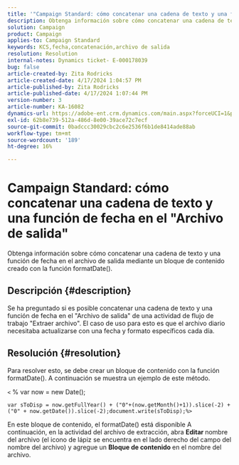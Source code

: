 ```yaml
---
title: '"Campaign Standard: cómo concatenar una cadena de texto y una función de fecha en el "Archivo de salida""'
description: Obtenga información sobre cómo concatenar una cadena de texto y una función de fecha en el archivo de salida
solution: Campaign
product: Campaign
applies-to: Campaign Standard
keywords: KCS,fecha,concatenación,archivo de salida
resolution: Resolution
internal-notes: Dynamics ticket- E-000178039
bug: false
article-created-by: Zita Rodricks
article-created-date: 4/17/2024 1:04:57 PM
article-published-by: Zita Rodricks
article-published-date: 4/17/2024 1:07:44 PM
version-number: 3
article-number: KA-16082
dynamics-url: https://adobe-ent.crm.dynamics.com/main.aspx?forceUCI=1&pagetype=entityrecord&etn=knowledgearticle&id=32b2de13-bbfc-ee11-a1ff-6045bd0065b6
exl-id: 62b8e739-512a-486d-8e00-39ace72c7ecf
source-git-commit: 0badccc30029cbc2c6e2536f6b1de8414ade88ab
workflow-type: tm+mt
source-wordcount: '189'
ht-degree: 16%

---
```


# Campaign Standard: cómo concatenar una cadena de texto y una función de fecha en el &quot;Archivo de salida&quot;


Obtenga información sobre cómo concatenar una cadena de texto y una función de fecha en el archivo de salida mediante un bloque de contenido creado con la función formatDate().

## Descripción {#description}


Se ha preguntado si es posible concatenar una cadena de texto y una función de fecha en el &quot;Archivo de salida&quot; de una actividad de flujo de trabajo &quot;Extraer archivo&quot;. El caso de uso para esto es que el archivo diario necesitaba actualizarse con una fecha y formato específicos cada día.


## Resolución {#resolution}


Para resolver esto, se debe crear un bloque de contenido con la función formatDate(). A continuación se muestra un ejemplo de este método.

`<` % var now = new Date();


```
var sToDisp = now.getFullYear() + ("0"+(now.getMonth()+1)).slice(-2) + ("0" + now.getDate()).slice(-2);document.write(sToDisp);%>
```


En este bloque de contenido, el formatDate() está disponible A continuación, en la actividad del archivo de extracción, abra <b>Editar </b>nombre del archivo (el icono de lápiz se encuentra en el lado derecho del campo del nombre del archivo) y agregue un <b>Bloque de contenido </b>en el nombre del archivo.
